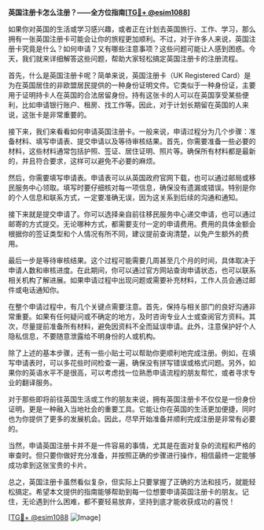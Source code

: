 **英国注册卡怎么注册？——全方位指南[[TG💪+ @esim1088](https://t.me/s/esim1088)]**

如果你对英国的生活或学习感兴趣，或者正在计划去英国旅行、工作、学习，那么拥有一张英国注册卡可能会让你的旅程更加顺利。不过，对于许多人来说，英国注册卡究竟是什么？如何申请？又有哪些注意事项？这些问题可能让人感到困惑。今天，我们就来详细解答这些问题，帮助大家轻松搞定英国注册卡的注册流程。

首先，什么是英国注册卡呢？简单来说，英国注册卡（UK Registered Card）是为在英国居住的非欧盟居民提供的一种身份证明文件。它类似于一种身份证，主要用于证明持卡人在英国的合法居留身份。持有这张卡的人可以在英国享受某些便利，比如申请银行账户、租房、找工作等。因此，对于计划长期留在英国的人来说，这张卡是非常重要的。

接下来，我们来看看如何申请英国注册卡。一般来说，申请过程分为几个步骤：准备材料、填写申请表、提交申请以及等待审核结果。首先，你需要准备一些必要的材料，这些材料通常包括护照、签证、居住证明、照片等。确保所有材料都是最新的，并且符合要求，这样可以避免不必要的麻烦。

然后，你需要填写申请表。申请表可以从英国政府官网下载，也可以通过邮局或移民服务中心领取。填写时要仔细核对每一项信息，确保没有遗漏或错误。特别是你的个人信息和联系方式，一定要准确无误，因为这关系到后续的沟通和通知。

接下来就是提交申请了。你可以选择亲自前往移民服务中心递交申请，也可以通过邮寄的方式提交。无论哪种方式，都需要支付一定的申请费用。费用的具体金额会根据你的签证类型和个人情况有所不同，建议提前查询清楚，以免产生额外的费用。

最后一步是等待审核结果。这个过程可能需要几周甚至几个月的时间，具体取决于申请人数和审核进度。在此期间，你可以通过官方网站查询申请状态，也可以联系相关机构了解进展。如果申请过程中出现问题或需要补充材料，工作人员会通过邮件或电话通知你。

在整个申请过程中，有几个关键点需要注意。首先，保持与相关部门的良好沟通非常重要。如果有任何疑问或不确定的地方，及时咨询专业人士或查阅官方资料。其次，尽量提前准备所有材料，避免因资料不全而延误申请。此外，注意保护好个人隐私信息，不要随意泄露给不明身份的人或机构。

除了上述的基本步骤，还有一些小贴士可以帮助你更顺利地完成注册。例如，在填写申请表时，可以多花些时间检查一遍，确保没有拼写错误或格式问题。另外，如果你的英语水平不是很高，可以考虑找一位熟悉申请流程的朋友帮忙，或者寻求专业的翻译服务。

对于那些即将前往英国生活或工作的朋友来说，拥有英国注册卡不仅仅是一份身份证明，更是一种融入当地社会的重要工具。它能让你在英国的生活更加便捷，同时也为你提供了更多的发展机会。因此，尽早开始准备并顺利完成注册是非常有必要的。

当然，申请英国注册卡并不是一件容易的事情，尤其是在面对复杂的流程和严格的审查时。但只要你做好充分准备，并按照正确的步骤进行操作，相信最终一定能够成功拿到这张宝贵的卡片。

总之，英国注册卡虽然看似复杂，但实际上只要掌握了正确的方法和技巧，就能轻松搞定。希望本文提供的指南能够帮助到每一位想要申请英国注册卡的朋友。记住，无论遇到什么困难，都不要轻易放弃，坚持到底才能收获成功的喜悦！

[[TG💪+ @esim1088](https://t.me/s/esim1088) ![Image](https://i.postimg.cc/4NQfJmqS/Snipaste-2025-05-13-00-14-12.png)]